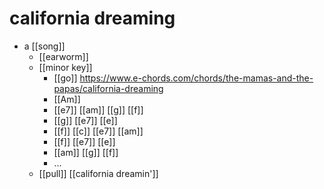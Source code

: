 # california dreaming

- a [[song]]
  - [[earworm]]
  - [[minor key]]
    - [[go]] https://www.e-chords.com/chords/the-mamas-and-the-papas/california-dreaming
    - [[Am]]
    - [[e7]] [[am]] [[g]] [[f]]
    - [[g]] [[e7]] [[e]]
    - [[f]] [[c]] [[e7]] [[am]]
    - [[f]] [[e7]] [[e]]
    - [[am]] [[g]] [[f]]
    - ...
  - [[pull]] [[california dreamin']]

